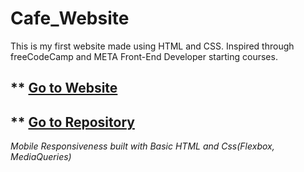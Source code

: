 # Cafe_Website
This is my first website made using HTML and CSS. Inspired through freeCodeCamp and META Front-End Developer starting courses. 

## ** [Go to Website][Web_Link]

## ** [Go to Repository][Repo_Link] 

*Mobile Responsiveness built with Basic HTML and Css(Flexbox, MediaQueries)*

[Web_Link]:"https://smraza547.github.io/Cafe_Website/"
[Repo_Link]: "https://github.com/smraza547/Cafe_Website"
